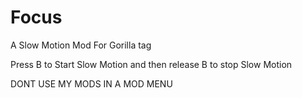 # Focus
A Slow Motion Mod For Gorilla tag

Press B to Start Slow Motion and then release B to stop Slow Motion




DONT USE MY MODS IN A MOD MENU

